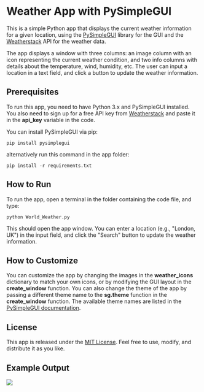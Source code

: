 # **Weather App with PySimpleGUI**

This is a simple Python app that displays the current weather information for a given location, using the [PySimpleGUI](https://pysimplegui.readthedocs.io/en/latest/) library for the GUI and the [Weatherstack](https://weatherstack.com/) API for the weather data.

The app displays a window with three columns: an image column with an icon representing the current weather condition, and two info columns with details about the temperature, wind, humidity, etc. The user can input a location in a text field, and click a button to update the weather information.

## **Prerequisites**

To run this app, you need to have Python 3.x and PySimpleGUI installed. You also need to sign up for a free API key from [Weatherstack](https://weatherstack.com/) and paste it in the **api\_key** variable in the code.

You can install PySimpleGUI via pip:


`pip install pysimplegui`

alternatively run this command in the app folder:

`pip install -r requirements.txt`

## **How to Run**

To run the app, open a terminal in the folder containing the code file, and type:


`python World_Weather.py`

This should open the app window. You can enter a location (e.g., "London, UK") in the input field, and click the "Search" button to update the weather information.

## **How to Customize**

You can customize the app by changing the images in the **weather\_icons** dictionary to match your own icons, or by modifying the GUI layout in the **create\_window** function. You can also change the theme of the app by passing a different theme name to the **sg.theme** function in the **create\_window** function. The available theme names are listed in the [PySimpleGUI documentation](https://pysimplegui.readthedocs.io/en/latest/#themes).

## **License**

This app is released under the [MIT License](https://opensource.org/licenses/MIT). Feel free to use, modify, and distribute it as you like.

## **Example Output**

![](https://33333.cdn.cke-cs.com/kSW7V9NHUXugvhoQeFaf/images/3a0f3730416b8a0155368619938f09f0c6ad393af571ce6e.png)
